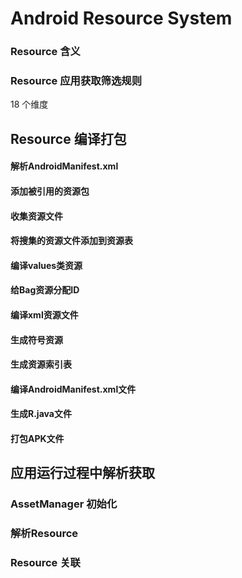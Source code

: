# Android Resource System

### Resource 含义


### Resource 应用获取筛选规则
18 个维度


## Resource 编译打包
#### 解析AndroidManifest.xml
#### 添加被引用的资源包
#### 收集资源文件
#### 将搜集的资源文件添加到资源表
#### 编译values类资源
#### 给Bag资源分配ID
#### 编译xml资源文件
#### 生成符号资源
#### 生成资源索引表
#### 编译AndroidManifest.xml文件
#### 生成R.java文件
#### 打包APK文件

## 应用运行过程中解析获取

### AssetManager 初始化

### 解析Resource

### Resource 关联

